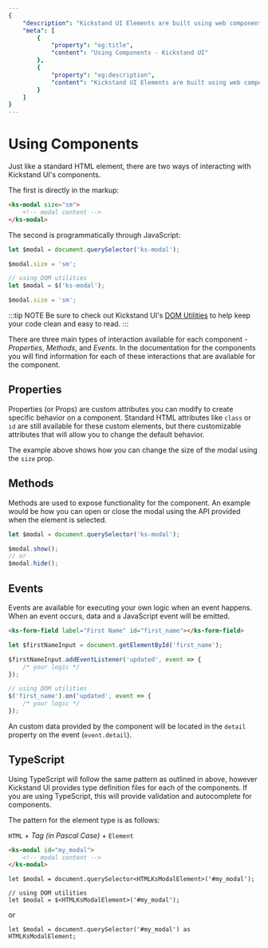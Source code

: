 ```yaml
---
{
    "description": "Kickstand UI Elements are built using web components, so you can interact with them just like standard HTML.",
    "meta": [
        {
            "property": "og:title",
            "content": "Using Components - Kickstand UI"
        },
        {
            "property": "og:description",
            "content": "Kickstand UI Elements are built using web components, so you can interact with them just like standard HTML."
        }
    ]
}
---
```


# Using Components

Just like a standard HTML element, there are two ways of interacting with Kickstand UI's components.

The first is directly in the markup:

```html
<ks-modal size="sm">
    <!-- modal content -->
</ks-modal>
```

The second is programmatically through JavaScript:

```js
let $modal = document.querySelector('ks-modal');

$modal.size = 'sm';

// using DOM utilities
let $modal = $('ks-modal');

$modal.size = 'sm';
```

:::tip NOTE
Be sure to check out Kickstand UI's [DOM Utilities](../utilities/dom-utilities.md) to help keep your code clean and easy to read.
:::

There are three main types of interaction available for each component - _Properties_, _Methods_, and _Events_. In the documentation for the components you will find information for each of these interactions that are available for the component.

## Properties

Properties (or Props) are custom attributes you can modify to create specific behavior on a component. Standard HTML attributes like `class` or `id` are still available for these custom elements, but there customizable attributes that will allow you to change the default behavior.

The example above shows how you can change the size of the modal using the `size` prop.

## Methods

Methods are used to expose functionality for the component. An example would be how you can open or close the modal using the API provided when the element is selected.

```js
let $modal = document.querySelector('ks-modal');

$modal.show();
// or
$modal.hide();
```

## Events

Events are available for executing your own logic when an event happens. When an event occurs, data and a JavaScript event will be emitted.

```html
<ks-form-field label="First Name" id="first_name"></ks-form-field>
```

```js
let $firstNameInput = document.getElementById('first_name');

$firstNameInput.addEventListener('updated', event => {
    /* your logic */
});

// using DOM utilities
$('first_name').on('updated', event => {
    /* your logic */
});
```

An custom data provided by the component will be located in the `detail` property on the event (`event.detail`).

## TypeScript

Using TypeScript will follow the same pattern as outlined in above, however Kickstand UI provides type definition files for each of the components. If you are using TypeScript, this will provide validation and autocomplete for components.

The pattern for the element type is as follows:

`HTML` + _Tag (in Pascal Case)_ + `Element`

```html
<ks-modal id="my_modal">
    <!-- modal content -->
</ks-modal>
```

```tsx
let $modal = document.querySelector<HTMLKsModalElement>('#my_modal');

// using DOM utilities
let $modal = $<HTMLKsModalElement>('#my_modal');
```

or

```tsx
let $modal = document.querySelector('#my_modal') as HTMLKsModalElement;
```

